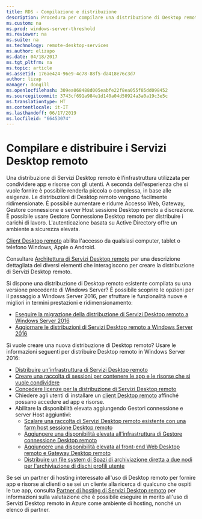```yaml
---
title: RDS - Compilazione e distribuzione
description: Procedura per compilare una distribuzione di Desktop remoto
ms.custom: na
ms.prod: windows-server-threshold
ms.reviewer: na
ms.suite: na
ms.technology: remote-desktop-services
ms.author: elizapo
ms.date: 04/18/2017
ms.tgt_pltfrm: na
ms.topic: article
ms.assetid: 176ae424-96e9-4c78-88f5-da418e76c3d7
author: lizap
manager: dongill
ms.openlocfilehash: 309ea068488d005eabfe22f8ea055f85dd098452
ms.sourcegitcommit: 3743cf691a984e1d140a04d50924a3a0a19c3e5c
ms.translationtype: HT
ms.contentlocale: it-IT
ms.lasthandoff: 06/17/2019
ms.locfileid: "66453074"
---
```

# <a name="build-and-deploy-your-remote-desktop-services-deployment"></a>Compilare e distribuire i Servizi Desktop remoto

Una distribuzione di Servizi Desktop remoto è l'infrastruttura utilizzata per condividere app e risorse con gli utenti. A seconda dell'esperienza che si vuole fornire è possibile renderla piccola o complessa, in base alle esigenze. Le distribuzioni di Desktop remoto vengono facilmente ridimensionate. È possibile aumentare e ridurre Accesso Web, Gateway, Gestore connessione e server Host sessione Desktop remoto a discrezione. È possibile usare Gestore Connessione Desktop remoto per distribuire i carichi di lavoro. L'autenticazione basata su Active Directory offre un ambiente a sicurezza elevata. 

[Client Desktop remoto](clients/remote-desktop-clients.md) abilita l'accesso da qualsiasi computer, tablet o telefono Windows, Apple o Android.

Consultare [Architettura di Servizi Desktop remoto](desktop-hosting-logical-architecture.md) per una descrizione dettagliata dei diversi elementi che interagiscono per creare la distribuzione di Servizi Desktop remoto.

Si dispone una distribuzione di Desktop remoto esistente compilata su una versione precedente di Windows Server? È possibile scoprire le opzioni per il passaggio a Windows Server 2016, per sfruttare le funzionalità nuove e migliori in termini prestazioni e ridimensionamento:

- [Eseguire la migrazione della distribuzione di Servizi Desktop remoto a Windows Server 2016](migrate-rds-role-services.md)
- [Aggiornare le distribuzioni di Servizi Desktop remoto a Windows Server 2016](upgrade-to-rds-2016.md)

Si vuole creare una nuova distribuzione di Desktop remoto? Usare le informazioni seguenti per distribuire Desktop remoto in Windows Server 2016:

- [Distribuire un'infrastruttura di Servizi Desktop remoto](rds-deploy-infrastructure.md)
- [Creare una raccolta di sessioni per contenere le app e le risorse che si vuole condividere](rds-create-collection.md)
- [Concedere licenze per la distribuzione di Servizi Desktop remoto](rds-client-access-license.md)
- Chiedere agli utenti di installare un [client Desktop remoto](clients/remote-desktop-clients.md) affinché possano accedere ad app e risorse. 
- Abilitare la disponibilità elevata aggiungendo Gestori connessione e server Host aggiuntivi:
   - [Scalare una raccolta di Servizi Desktop remoto esistente con una farm host sessione Desktop remoto](rds-scale-rdsh-farm.md)
   - [Aggiungere una disponibilità elevata all'infrastruttura di Gestore connessione Desktop remoto](rds-connection-broker-cluster.md)
   - [Aggiungere una disponibilità elevata al front-end Web Desktop remoto e Gateway Desktop remoto](rds-rdweb-gateway-ha.md)
   - [Distribuire un file system di Spazi di archiviazione diretta a due nodi per l'archiviazione di dischi profili utente](rds-storage-spaces-direct-deployment.md)


Se sei un partner di hosting interessato all'uso di Desktop remoto per fornire app e risorse ai clienti o se sei un cliente alla ricerca di qualcuno che ospiti le tue app, consulta [Partner di hosting di Servizi Desktop remoto](rds-hosting-partners.md) per informazioni sulla valutazione che è possibile eseguire in merito all'uso di Servizi Desktop remoto in Azure come ambiente di hosting, nonché un elenco di partner.
